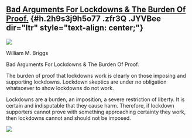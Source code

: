 
[Bad Arguments For Lockdowns & The Burden Of Proof.](https://www.google.com/url?q=https%3A%2F%2Fwmbriggs.com%2Fpost%2F30884%2F&sa=D&sntz=1&usg=AFQjCNHj7VTlqqkzhutwzeO5c9MnMMqXBw) {#h.2h9s3j9h5o77 .zfr3Q .JYVBee dir="ltr" style="text-align: center;"}
----------------------------------------------------------------------------------------------------------------------------------------------------------------------------------

[![](https://lh5.googleusercontent.com/S1FzdnZ6IDAPCZC0HSE9_go9EnU6tlQyFspTZNB9ff4jzIcf1LsFCM4JkF8AC5_3SBP7MoNkM_5fPFqn7WXsw7fTBu5ohXZO_elJvAqgzfzg19HbVTo=w1280)](https://www.google.com/url?q=https%3A%2F%2Fredcap.med.usc.edu%2Fsurveys%2F%3Fs%3DJ7KEL4YTKT&sa=D&sntz=1&usg=AFQjCNGgmJPVlIxKzdq9Pd16K5HC0kstRQ)

William M. Briggs

Bad Arguments For Lockdowns & The Burden Of Proof.

The burden of proof that lockdowns work is clearly on those imposing and
supporting lockdowns. Lockdown skeptics are under no obligation
whatsoever to show lockdowns do not work.

Lockdowns are a burden, an imposition, a severe restriction of liberty.
It is certain and indisputable that they cause harm. Therefore, if
lockdown supporters cannot prove with something approaching certainty
they work, then lockdowns cannot and should not be imposed.

![](https://lh5.googleusercontent.com/kzZwU-FopAdOKVVJv9k4NJFISKaLwF1v4KVRTvfyPs-Pc2x9LH4auQaqE-7cGOiaGaNyt5bd9jh74oDnFow_70mY7bAb_d-xr4CdxaFeIuYOnlDSGZo=w1280)
